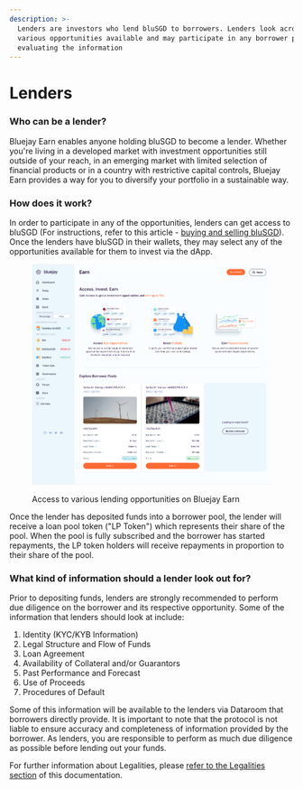 ```yaml
---
description: >-
  Lenders are investors who lend bluSGD to borrowers. Lenders look across
  various opportunities available and may participate in any borrower pool after
  evaluating the information
---
```


# Lenders

### Who can be a lender?

Bluejay Earn enables anyone holding bluSGD to become a lender. Whether you're living in a developed market with investment opportunities still outside of your reach, in an emerging market with limited selection of financial products or in a country with restrictive capital controls, Bluejay Earn provides a way for you to diversify your portfolio in a sustainable way.

### How does it work?

In order to participate in any of the opportunities, lenders can get access to bluSGD (For instructions, refer to this article - [buying and selling bluSGD](../user-guides/buying-and-selling-blusgd/)). Once the lenders have bluSGD in their wallets, they may select any of the opportunities available for them to invest via the dApp.

<figure><img src="../.gitbook/assets/image (4).png" alt=""><figcaption><p>Access to various lending opportunities on Bluejay Earn</p></figcaption></figure>

Once the lender has deposited funds into a borrower pool, the lender will receive a loan pool token ("LP Token") which represents their share of the pool. When the pool is fully subscribed and the borrower has started repayments, the LP token holders will receive repayments in proportion to their share of the pool.

### What kind of information should a lender look out for?

Prior to depositing funds, lenders are strongly recommended to perform due diligence on the borrower and its respective opportunity. Some of the information that lenders should look at include:

1. Identity (KYC/KYB Information)
2. Legal Structure and Flow of Funds
3. Loan Agreement&#x20;
4. Availability of Collateral and/or Guarantors
5. Past Performance and Forecast
6. Use of Proceeds
7. Procedures of Default

Some of this information will be available to the lenders via Dataroom that borrowers directly provide. It is important to note that the protocol is not liable to ensure accuracy and completeness of information provided by the borrower. As lenders, you are responsible to perform as much due diligence as possible before lending out your funds.

For further information about Legalities, please [refer to the Legalities section](legalities.md) of this documentation.
